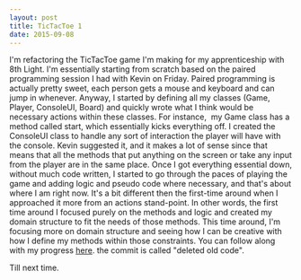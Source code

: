 ```yaml
---
layout: post
title: TicTacToe 1
date: 2015-09-08
---
```


I'm refactoring the TicTacToe game I'm making for my apprenticeship with
8th Light. I'm essentially starting from scratch based on the paired
programming session I had with Kevin on Friday. Paired programming is
actually pretty sweet, each person gets a mouse and keyboard and can
jump in whenever. Anyway, I started by defining all my classes (Game,
Player, ConsoleUI, Board) and quickly wrote what I think would be
necessary actions within these classes. For instance,  my Game class has
a method called start, which essentially kicks everything off. I created
the ConsoleUI class to handle any sort of interaction the player will
have with the console. Kevin suggested it, and it makes a lot of sense
since that means that all the methods that put anything on the screen or
take any input from the player are in the same place. Once I got
everything essential down, without much code written, I started to go
through the paces of playing the game and adding logic and pseudo code
where necessary, and that's about where I am right now. It's a bit
different then the first-time around when I approached it more from an
actions stand-point. In other words, the first time around I focused
purely on the methods and logic and created my domain structure to fit
the needs of those methods. This time around, I'm focusing more on
domain structure and seeing how I can be creative with how I define my
methods within those constraints. You can follow along with my progress
[here](https://github.com/Jgoodrich07/TicTacToe/commit/10a2cfcd5bf3a834b14c1cbf5a646bb39d0007a9).
the commit is called "deleted old code".

Till next time.
